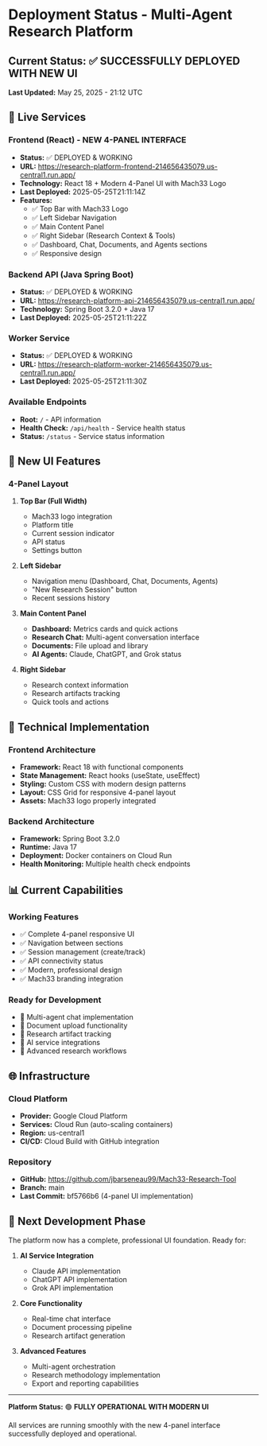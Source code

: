# Deployment Status - Multi-Agent Research Platform

## Current Status: ✅ SUCCESSFULLY DEPLOYED WITH NEW UI

**Last Updated:** May 25, 2025 - 21:12 UTC

## 🚀 Live Services

### Frontend (React) - NEW 4-PANEL INTERFACE
- **Status:** ✅ DEPLOYED & WORKING  
- **URL:** https://research-platform-frontend-214656435079.us-central1.run.app/
- **Technology:** React 18 + Modern 4-Panel UI with Mach33 Logo
- **Last Deployed:** 2025-05-25T21:11:14Z
- **Features:**
  - ✅ Top Bar with Mach33 Logo
  - ✅ Left Sidebar Navigation
  - ✅ Main Content Panel
  - ✅ Right Sidebar (Research Context & Tools)
  - ✅ Dashboard, Chat, Documents, and Agents sections
  - ✅ Responsive design

### Backend API (Java Spring Boot)
- **Status:** ✅ DEPLOYED & WORKING  
- **URL:** https://research-platform-api-214656435079.us-central1.run.app/
- **Technology:** Spring Boot 3.2.0 + Java 17
- **Last Deployed:** 2025-05-25T21:11:22Z

### Worker Service
- **Status:** ✅ DEPLOYED & WORKING
- **URL:** https://research-platform-worker-214656435079.us-central1.run.app/
- **Last Deployed:** 2025-05-25T21:11:30Z

### Available Endpoints
- **Root:** `/` - API information
- **Health Check:** `/api/health` - Service health status
- **Status:** `/status` - Service status information

## 🎨 New UI Features

### 4-Panel Layout
1. **Top Bar (Full Width)**
   - Mach33 logo integration
   - Platform title
   - Current session indicator
   - API status
   - Settings button

2. **Left Sidebar**
   - Navigation menu (Dashboard, Chat, Documents, Agents)
   - "New Research Session" button
   - Recent sessions history

3. **Main Content Panel**
   - **Dashboard:** Metrics cards and quick actions
   - **Research Chat:** Multi-agent conversation interface
   - **Documents:** File upload and library
   - **AI Agents:** Claude, ChatGPT, and Grok status

4. **Right Sidebar**
   - Research context information
   - Research artifacts tracking
   - Quick tools and actions

## 🔧 Technical Implementation

### Frontend Architecture
- **Framework:** React 18 with functional components
- **State Management:** React hooks (useState, useEffect)
- **Styling:** Custom CSS with modern design patterns
- **Layout:** CSS Grid for responsive 4-panel layout
- **Assets:** Mach33 logo properly integrated

### Backend Architecture
- **Framework:** Spring Boot 3.2.0
- **Runtime:** Java 17
- **Deployment:** Docker containers on Cloud Run
- **Health Monitoring:** Multiple health check endpoints

## 📊 Current Capabilities

### Working Features
- ✅ Complete 4-panel responsive UI
- ✅ Navigation between sections
- ✅ Session management (create/track)
- ✅ API connectivity status
- ✅ Modern, professional design
- ✅ Mach33 branding integration

### Ready for Development
- 🔄 Multi-agent chat implementation
- 🔄 Document upload functionality
- 🔄 Research artifact tracking
- 🔄 AI service integrations
- 🔄 Advanced research workflows

## 🌐 Infrastructure

### Cloud Platform
- **Provider:** Google Cloud Platform
- **Services:** Cloud Run (auto-scaling containers)
- **Region:** us-central1
- **CI/CD:** Cloud Build with GitHub integration

### Repository
- **GitHub:** https://github.com/jbarseneau99/Mach33-Research-Tool
- **Branch:** main
- **Last Commit:** bf5766b6 (4-panel UI implementation)

## 🎯 Next Development Phase

The platform now has a complete, professional UI foundation. Ready for:

1. **AI Service Integration**
   - Claude API implementation
   - ChatGPT API implementation  
   - Grok API implementation

2. **Core Functionality**
   - Real-time chat interface
   - Document processing pipeline
   - Research artifact generation

3. **Advanced Features**
   - Multi-agent orchestration
   - Research methodology implementation
   - Export and reporting capabilities

---

**Platform Status:** 🟢 **FULLY OPERATIONAL WITH MODERN UI**

All services are running smoothly with the new 4-panel interface successfully deployed and operational. 
